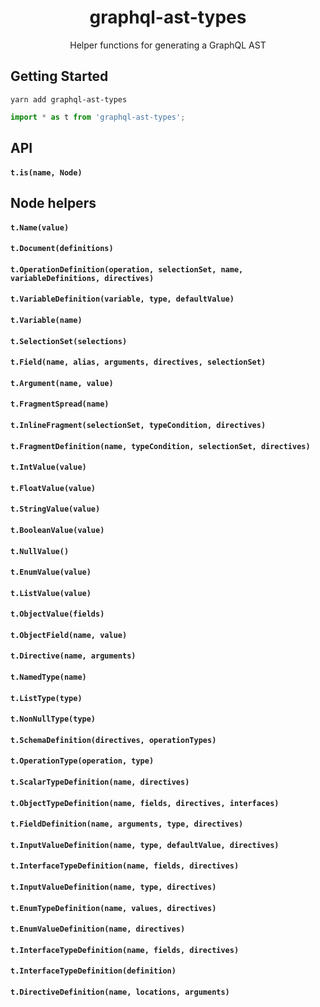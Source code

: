 <h1 align="center">graphql-ast-types</h1>
<p align="center">Helper functions for generating a GraphQL AST</p>

## Getting Started

`yarn add graphql-ast-types`

```js
import * as t from 'graphql-ast-types';
```

## API

#### `t.is(name, Node)`

## Node helpers

#### `t.Name(value)`
#### `t.Document(definitions)`
#### `t.OperationDefinition(operation, selectionSet, name, variableDefinitions, directives)`
#### `t.VariableDefinition(variable, type, defaultValue)`
#### `t.Variable(name)`
#### `t.SelectionSet(selections)`
#### `t.Field(name, alias, arguments, directives, selectionSet)`
#### `t.Argument(name, value)`
#### `t.FragmentSpread(name)`
#### `t.InlineFragment(selectionSet, typeCondition, directives)`
#### `t.FragmentDefinition(name, typeCondition, selectionSet, directives)`
#### `t.IntValue(value)`
#### `t.FloatValue(value)`
#### `t.StringValue(value)`
#### `t.BooleanValue(value)`
#### `t.NullValue()`
#### `t.EnumValue(value)`
#### `t.ListValue(value)`
#### `t.ObjectValue(fields)`
#### `t.ObjectField(name, value)`
#### `t.Directive(name, arguments)`
#### `t.NamedType(name)`
#### `t.ListType(type)`
#### `t.NonNullType(type)`
#### `t.SchemaDefinition(directives, operationTypes)`
#### `t.OperationType(operation, type)`
#### `t.ScalarTypeDefinition(name, directives)`
#### `t.ObjectTypeDefinition(name, fields, directives, interfaces)`
#### `t.FieldDefinition(name, arguments, type, directives)`
#### `t.InputValueDefinition(name, type, defaultValue, directives)`
#### `t.InterfaceTypeDefinition(name, fields, directives)`
#### `t.InputValueDefinition(name, type, directives)`
#### `t.EnumTypeDefinition(name, values, directives)`
#### `t.EnumValueDefinition(name, directives)`
#### `t.InterfaceTypeDefinition(name, fields, directives)`
#### `t.InterfaceTypeDefinition(definition)`
#### `t.DirectiveDefinition(name, locations, arguments)`

